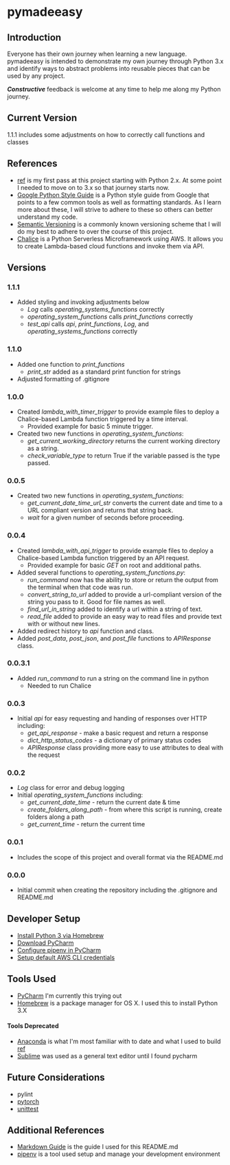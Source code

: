 # pymadeeasy
## Introduction
Everyone has their own journey when learning a new language. pymadeeasy is intended to demonstrate my own journey through Python 3.x and identify ways to abstract problems into reusable pieces that can be used by any project.

***Constructive*** feedback is welcome at any time to help me along my Python journey.

## Current Version
1.1.1 includes some adjustments on how to correctly call functions and classes

## References
- [ref](https://github.com/zach-oliver/ref) is my first pass at this project starting with Python 2.x. At some point I needed to move on to 3.x so that journey starts now.
- [Google Python Style Guide](https://google.github.io/styleguide/pyguide.html) is a Python style guide from Google that points to a few common tools as well as formatting standards. As I learn more about these, I will strive to adhere to these so others can better understand my code.
- [Semantic Versioning](https://semver.org/) is a commonly known versioning scheme that I will do my best to adhere to over the course of this project.
- [Chalice](https://github.com/aws/chalice) is a Python Serverless Microframework using AWS. It allows you to create Lambda-based cloud functions and invoke them via API.

## Versions
### 1.1.1
- Added styling and invoking adjustments below
    - _Log_ calls _operating_systems_functions_ correctly
    - _operating_system_functions_ calls _print_functions_ correctly
    - _test_api_ calls _api_, _print_functions_, _Log_, and _operating_systems_functions_ correctly

### 1.1.0
- Added one function to _print_functions_
    - _print_str_ added as a standard print function for strings
- Adjusted formatting of .gitignore

### 1.0.0
- Created _lambda_with_timer_trigger_ to provide example files to deploy a Chalice-based Lambda function triggered by a time interval.
    - Provided example for basic 5 minute trigger.
- Created two new functions in _operating_system_functions_:
    - _get_current_working_directory_ returns the current working directory as a string.
    - _check_variable_type_ to return True if the variable passed is the type passed.

### 0.0.5
- Created two new functions in _operating_system_functions_:
    - _get_current_date_time_url_str_ converts the current date and time to a URL compliant version and returns that string back.
    - _wait_ for a given number of seconds before proceeding.

### 0.0.4
- Created _lambda_with_api_trigger_ to provide example files to deploy a Chalice-based Lambda function triggered by an API request.
    - Provided example for basic _GET_ on root and additional paths.
- Added several functions to _operating_system_functions.py_:
    - _run_command_ now has the ability to store or return the output from the terminal when that code was run.
    - _convert_string_to_url_ added to provide a url-compliant version of the string you pass to it. Good for file names as well.
    - _find_url_in_string_ added to identify a url within a string of text.
    - _read_file_ added to provide an easy way to read files and provide text with or without new lines.
- Added redirect history to _api_ function and class.
- Added _post_data_, _post_json_, and _post_file_ functions to _APIResponse_ class.

### 0.0.3.1
- Added _run_command_ to run a string on the command line in python
    - Needed to run Chalice

### 0.0.3
- Initial _api_ for easy requesting and handing of responses over HTTP including:
    - _get_api_response_ - make a basic request and return a response
    - _dict_http_status_codes_ - a dictionary of primary status codes
    - _APIResponse_ class providing more easy to use attributes to deal with the request

### 0.0.2
- _Log_ class for error and debug logging
- Initial _operating_system_functions_ including:
    - _get_current_date_time_ - return the current date & time
    - _create_folders_along_path_ - from where this script is running, create folders along a path
    - _get_current_time_ - return the current time

### 0.0.1
- Includes the scope of this project and overall format via the README.md

### 0.0.0
 - Initial commit when creating the repository including the .gitignore and README.md

## Developer Setup
- [Install Python 3 via Homebrew](https://wsvincent.com/install-python3-mac/)
- [Download PyCharm](https://www.jetbrains.com/pycharm/promo/anaconda/)
- [Configure pipenv in PyCharm](https://www.jetbrains.com/help/pycharm/pipenv.html)
- [Setup default AWS CLI credentials](https://boto3.amazonaws.com/v1/documentation/api/latest/guide/configuration.html#aws-config-file)

## Tools Used
- [PyCharm](https://www.jetbrains.com/pycharm/promo/anaconda/) I'm currently this trying out
- [Homebrew](https://brew.sh/) is a package manager for OS X. I used this to install Python 3.X

#### Tools Deprecated
- [Anaconda](https://www.anaconda.com/distribution/) is what I'm most familiar with to date and what I used to build [ref](https://github.com/zach-oliver/ref)
- [Sublime](https://www.sublimetext.com/) was used as a general text editor until I found pycharm

## Future Considerations
- pylint
- [pytorch](https://pytorch.org/get-started/locally/)
- [unittest](https://docs.python.org/3/library/unittest.html)

## Additional References
- [Markdown Guide](https://www.markdownguide.org/basic-syntax) is the guide I used for this README.md
- [pipenv](https://pipenv.readthedocs.io/en/latest/) is a tool used setup and manage your development environment


